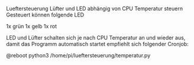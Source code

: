 Lueftersteuerung
Lüfter und LED abhängig von CPU Temperatur steuern
Gesteuert können folgende LED

1x grün
1x gelb
1x rot

LED und Lüfter schalten sich je nach CPU Temperatur an und wieder aus, damit das Programm automatisch startet empfiehlt sich folgender Cronjob:

@reboot python3 /home/pi/lueftersteuerung/temperatur.py
